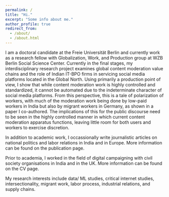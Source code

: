 ```yaml
---
permalink: /
title: "Hi."
excerpt: "Some info about me."
author_profile: true
redirect_from:
  - /about/
  - /about.html
---
```


I am a doctoral candidate at the Freie Universität Berlin and currently work as a research fellow with Globalization, Work, and Production group at WZB Berlin Social Science Center. Currently in the final stages, my interdisciplinary research project examines global content moderation value chains and the role of Indian IT-BPO firms in servicing social media platforms located in the Global North. Using primarily a production point of view, I show that while content moderation work is highly controlled and standardized, it cannot be automated due to the indeterminate character of social media platforms. From this perspective, this is a tale of polarization of workers, with much of the moderation work being done by low-paid workers in India but also by migrant workers in Germany, as shown in a paper I co-authored. The implications of this for the public discourse need to be seen in the highly controlled manner in which current content moderation apparatus functions, leaving little room for both users and workers to exercise discretion. 

In addition to academic work, I occassionally write journalistic articles on national politics and labor relations in India and in Europe. More information can be found on the publication page.

Prior to academia, I worked in the field of digital campaigning with civil society organisations in India and in the UK. More information can be found on the CV page.

My research interests include data/ ML studies, critical internet studies, intersectionality, migrant work, labor process, industrial relations, and supply chains.
